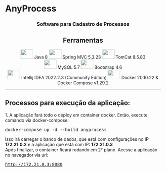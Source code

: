 # AnyProcess
<div align="center">
<h3>Software para Cadastro de Processos</h3>
</div>

<h2 align="center"> Ferramentas </h2>
<div align="center">

<td><img src="https://cdn.jsdelivr.net/gh/devicons/devicon/icons/java/java-original.svg" height="30" width="40"/></td>
<td>Java 8</td>

<img src="https://cdn.jsdelivr.net/gh/devicons/devicon/icons/spring/spring-original.svg" height="30" width="40"/>
<td>Spring MVC 5.3.23</td>

<img src="https://cdn.jsdelivr.net/gh/devicons/devicon/icons/tomcat/tomcat-original.svg" height="30" width="40"/>
<td>TomCat 8.5.83</td>
<br>
<img src="https://cdn.jsdelivr.net/gh/devicons/devicon/icons/mysql/mysql-original.svg" height="30" width="40"/>
<td>MySQL 5.7</td>

<img src="https://cdn.jsdelivr.net/gh/devicons/devicon/icons/bootstrap/bootstrap-original.svg" height="30" width="40"/>
<td>Bootstrap 4.6</td>
<br>
<img src="https://cdn.jsdelivr.net/gh/devicons/devicon/icons/intellij/intellij-original.svg" height="30" width="40"/>
<td>Intellij IDEA 2022.2.3 (Community Edition)</td>
<img src="https://cdn.jsdelivr.net/gh/devicons/devicon/icons/docker/docker-original.svg" height="30" width="40"/>
<td>Docker 20.10.22 & Docker Compose v1.29.2</td>


</div>
<hr/>
<h2>Processos para execução da aplicação:</h2>
<tr>
    <td>1. A aplicação fará todo o deploy em container docker. Então, execute comando via docker-compose: </td>
    <pre>docker-compose up -d --build anyprocess</pre>
    <td>Isso irá carregar o banco de dados, que está com configurações no IP <strong>172.21.0.2</strong> e a aplicação que está com IP: <strong>172.21.0.3</strong></td><br>
    <td>Após finalizar, o container ficará rodando em 2° plano. Acesse a aplicação no navegador via url:</td>
    <pre><a href="http://172.21.0.3:8080">http://172.21.0.3:8080</a></pre>

</tr>
